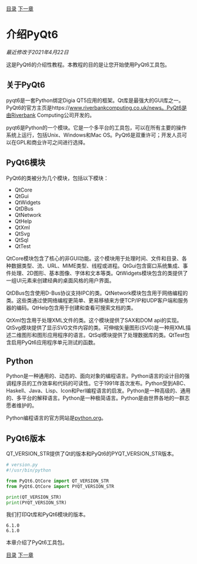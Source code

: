 [目录](https://github.com/LC-space/PyQt6-tutorial/blob/main/README.md) [下一章](https://github.com/LC-space/PyQt6-tutorial/blob/main/Date%20and%20time.md)

# 介绍PyQt6

*最近修改于2021年4月22日*

这是PyQt6的介绍性教程。本教程的目的是让您开始使用PyQt6工具包。

## 关于PyQt6

pyqt6是一套Python绑定Digia QT5应用的框架。Qt库是最强大的GUI库之一。PyQt6的官方主页是https://www.riverbankcomputing.co.uk/news。PyQt6是由Riverbank Computing公司开发的。

pyqt6是Python的一个模块。它是一个多平台的工具包，可以在所有主要的操作系统上运行，包括Unix、Windows和Mac OS。PyQt6是双重许可；开发人员可以在GPL和商业许可之间进行选择。

## PyQt6模块

PyQt6的类被分为几个模块，包括以下模块：

- QtCore
- QtGui
- QtWidgets
- QtDBus
- QtNetwork
- QtHelp
- QtXml
- QtSvg
- QtSql
- QtTest

QtCore模块包含了核心的非GUI功能。这个模块用于处理时间、文件和目录、各种数据类型、流、URL、MIME类型、线程或进程。QtGui包含窗口系统集成、事件处理、2D图形、基本图像、字体和文本等类。QtWidgets模块包含的类提供了一组UI元素来创建经典的桌面风格的用户界面。

QtDBus包含使用D-Bus协议支持IPC的类。QtNetwork模块包含用于网络编程的类。这些类通过使网络编程更简单、更易移植来方便TCP/IP和UDP客户端和服务器的编码。QtHelp包含用于创建和查看可搜索文档的类。

QtXml包含用于处理XML文件的类。这个模块提供了SAX和DOM api的实现。QtSvg模块提供了显示SVG文件内容的类。可伸缩矢量图形(SVG)是一种用XML描述二维图形和图形应用程序的语言。QtSql模块提供了处理数据库的类。QtTest包含启用PyQt6应用程序单元测试的函数。

## Python

Python是一种通用的、动态的、面向对象的编程语言。Python语言的设计目的强调程序员的工作效率和代码的可读性。它于1991年首次发布。Python受到ABC、Haskell、Java、Lisp、Icon和Perl编程语言的启发。Python是一种高级的、通用的、多平台的解释语言。Python是一种极简语言。Python是由世界各地的一群志愿者维护的。

Python编程语言的官方网站是[python.org](https://python.org/)。

## PyQt6版本

QT_VERSION_STR提供了Qt的版本和PyQt6的PYQT_VERSION_STR版本。

```Python
# version.py
#!/usr/bin/python

from PyQt6.QtCore import QT_VERSION_STR
from PyQt6.QtCore import PYQT_VERSION_STR

print(QT_VERSION_STR)
print(PYQT_VERSION_STR)
```

我们打印Qt库和PyQt6模块的版本。

```
6.1.0
6.1.0
```

本章介绍了PyQt6工具包。

[目录](https://github.com/LC-space/PyQt6-tutorial/blob/main/README.md) [下一章](https://github.com/LC-space/PyQt6-tutorial/blob/main/Date%20and%20time.md)

